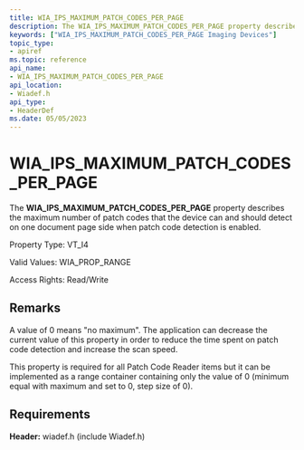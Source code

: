 ```yaml
---
title: WIA_IPS_MAXIMUM_PATCH_CODES_PER_PAGE
description: The WIA_IPS_MAXIMUM_PATCH_CODES_PER_PAGE property describes the maximum number of patch codes that the device can and should detect on one document page side when patch code detection is enabled.
keywords: ["WIA_IPS_MAXIMUM_PATCH_CODES_PER_PAGE Imaging Devices"]
topic_type:
- apiref
ms.topic: reference
api_name:
- WIA_IPS_MAXIMUM_PATCH_CODES_PER_PAGE
api_location:
- Wiadef.h
api_type:
- HeaderDef
ms.date: 05/05/2023
---
```


# WIA_IPS_MAXIMUM_PATCH_CODES_PER_PAGE

The **WIA_IPS_MAXIMUM_PATCH_CODES_PER_PAGE** property describes the maximum number of patch codes that the device can and should detect on one document page side when patch code detection is enabled.

Property Type: VT_I4

Valid Values: WIA_PROP_RANGE

Access Rights: Read/Write

## Remarks

A value of 0 means "no maximum". The application can decrease the current value of this property in order to reduce the time spent on patch code detection and increase the scan speed.

This property is required for all Patch Code Reader items but it can be implemented as a range container containing only the value of 0 (minimum equal with maximum and set to 0, step size of 0).

## Requirements

**Header:** wiadef.h (include Wiadef.h)
